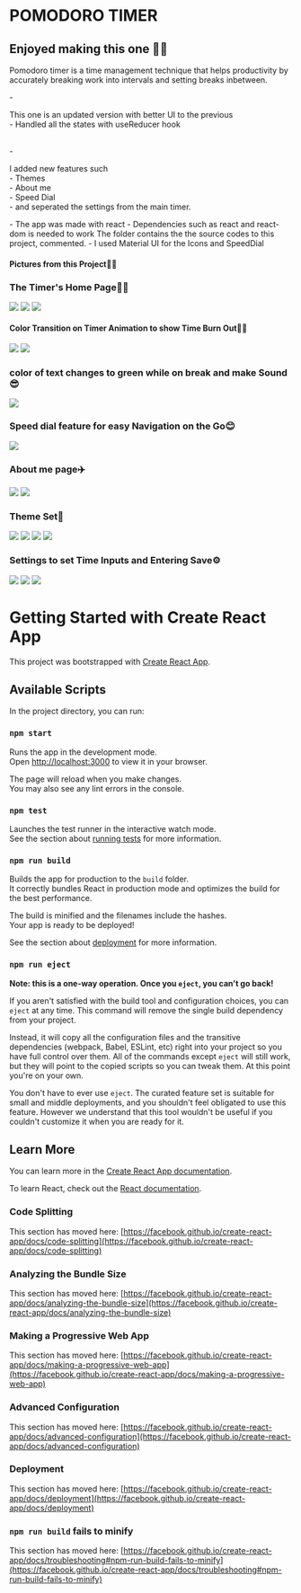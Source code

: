 # POMODORO TIMER 
<h2>Enjoyed making this one 🐱‍💻</h2>
<p>Pomodoro timer is a time management technique that helps productivity by accurately breaking work into intervals and setting breaks inbetween.</p>
- <p>This one is an updated version with better UI to the previous
  </br>
  - Handled all the states with useReducer hook
</p>
<br>
- <p>I added new features such <br/> 
-  Themes <br/>
- About me <br/>
- Speed Dial <br/>
- and seperated the settings from the main timer.
</p>
- The app was made with react
- Dependencies such as react and react-dom is needed to work
The folder contains the the source codes to this project, commented.
- I used Material UI for the Icons and SpeedDial


<h4>Pictures from this Project🐱‍🚀</h4>
<h3>The Timer's Home Page🐱‍👓</h3>
<img  src="./public/Screenshot (75).png"/>
<img  src="./public/Screenshot (76).png"/>
<img  src="./public/Screenshot (77).png"/>
<h4>Color Transition on Timer Animation to show Time Burn Out🐱‍🏍</h4>
<img  src="./public/Screenshot (78).png"/>
<img  src="./public/Screenshot (79).png"/>
<h3>color of text changes to green while on break and make Sound😎</h3>
<img  src="./public/Screenshot (80).png"/>
<h3>Speed dial feature for easy Navigation on the Go😊</h3>
<img  src="./public/Screenshot (81).png"/>
<h3>About me page✈️</h4>
<img  src="./public/Screenshot (82).png"/>
<img  src="./public/Screenshot (83).png"/>
<h3>Theme Set🍇</h4>
<img  src="./public/Screenshot (84).png"/>
<img  src="./public/Screenshot (88).png"/>
<img  src="./public/Screenshot (89).png"/>
<img  src="./public/Screenshot (90).png"/>
<h3>Settings to set Time Inputs and Entering Save⚙️</h3>
<img  src="./public/Screenshot (85).png"/>
<img  src="./public/Screenshot (86).png"/>
<img  src="./public/Screenshot (87).png"/>



# Getting Started with Create React App

This project was bootstrapped with [Create React App](https://github.com/facebook/create-react-app).

## Available Scripts

In the project directory, you can run:

### `npm start`

Runs the app in the development mode.\
Open [http://localhost:3000](http://localhost:3000) to view it in your browser.

The page will reload when you make changes.\
You may also see any lint errors in the console.

### `npm test`

Launches the test runner in the interactive watch mode.\
See the section about [running tests](https://facebook.github.io/create-react-app/docs/running-tests) for more information.

### `npm run build`

Builds the app for production to the `build` folder.\
It correctly bundles React in production mode and optimizes the build for the best performance.

The build is minified and the filenames include the hashes.\
Your app is ready to be deployed!

See the section about [deployment](https://facebook.github.io/create-react-app/docs/deployment) for more information.

### `npm run eject`

**Note: this is a one-way operation. Once you `eject`, you can't go back!**

If you aren't satisfied with the build tool and configuration choices, you can `eject` at any time. This command will remove the single build dependency from your project.

Instead, it will copy all the configuration files and the transitive dependencies (webpack, Babel, ESLint, etc) right into your project so you have full control over them. All of the commands except `eject` will still work, but they will point to the copied scripts so you can tweak them. At this point you're on your own.

You don't have to ever use `eject`. The curated feature set is suitable for small and middle deployments, and you shouldn't feel obligated to use this feature. However we understand that this tool wouldn't be useful if you couldn't customize it when you are ready for it.

## Learn More

You can learn more in the [Create React App documentation](https://facebook.github.io/create-react-app/docs/getting-started).

To learn React, check out the [React documentation](https://reactjs.org/).

### Code Splitting

This section has moved here: [https://facebook.github.io/create-react-app/docs/code-splitting](https://facebook.github.io/create-react-app/docs/code-splitting)

### Analyzing the Bundle Size

This section has moved here: [https://facebook.github.io/create-react-app/docs/analyzing-the-bundle-size](https://facebook.github.io/create-react-app/docs/analyzing-the-bundle-size)

### Making a Progressive Web App

This section has moved here: [https://facebook.github.io/create-react-app/docs/making-a-progressive-web-app](https://facebook.github.io/create-react-app/docs/making-a-progressive-web-app)

### Advanced Configuration

This section has moved here: [https://facebook.github.io/create-react-app/docs/advanced-configuration](https://facebook.github.io/create-react-app/docs/advanced-configuration)

### Deployment

This section has moved here: [https://facebook.github.io/create-react-app/docs/deployment](https://facebook.github.io/create-react-app/docs/deployment)

### `npm run build` fails to minify

This section has moved here: [https://facebook.github.io/create-react-app/docs/troubleshooting#npm-run-build-fails-to-minify](https://facebook.github.io/create-react-app/docs/troubleshooting#npm-run-build-fails-to-minify)
